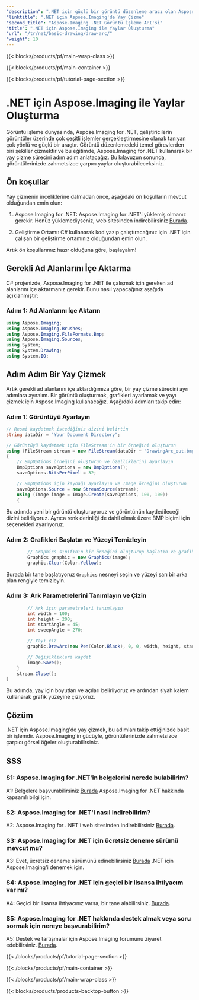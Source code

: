 ```yaml
---
"description": ".NET için güçlü bir görüntü düzenleme aracı olan Aspose.Imaging ile yay çizmeyi öğrenin. Çarpıcı görseller oluşturmak için adım adım kılavuz."
"linktitle": ".NET için Aspose.Imaging'de Yay Çizme"
"second_title": "Aspose.Imaging .NET Görüntü İşleme API'si"
"title": ".NET için Aspose.Imaging ile Yaylar Oluşturma"
"url": "/tr/net/basic-drawing/draw-arc/"
"weight": 10
---
```


{{< blocks/products/pf/main-wrap-class >}}

{{< blocks/products/pf/main-container >}}

{{< blocks/products/pf/tutorial-page-section >}}

# .NET için Aspose.Imaging ile Yaylar Oluşturma

Görüntü işleme dünyasında, Aspose.Imaging for .NET, geliştiricilerin görüntüler üzerinde çok çeşitli işlemler gerçekleştirmesine olanak tanıyan çok yönlü ve güçlü bir araçtır. Görüntü düzenlemedeki temel görevlerden biri şekiller çizmektir ve bu eğitimde, Aspose.Imaging for .NET kullanarak bir yay çizme sürecini adım adım anlatacağız. Bu kılavuzun sonunda, görüntülerinizde zahmetsizce çarpıcı yaylar oluşturabileceksiniz.

## Ön koşullar

Yay çizmenin inceliklerine dalmadan önce, aşağıdaki ön koşulların mevcut olduğundan emin olun:

1. Aspose.Imaging for .NET: Aspose.Imaging for .NET'i yüklemiş olmanız gerekir. Henüz yüklemediyseniz, web sitesinden indirebilirsiniz [Burada](https://releases.aspose.com/imaging/net/).

2. Geliştirme Ortamı: C# kullanarak kod yazıp çalıştıracağınız için .NET için çalışan bir geliştirme ortamınız olduğundan emin olun.

Artık ön koşullarımız hazır olduğuna göre, başlayalım!

## Gerekli Ad Alanlarını İçe Aktarma

C# projenizde, Aspose.Imaging for .NET ile çalışmak için gereken ad alanlarını içe aktarmanız gerekir. Bunu nasıl yapacağınız aşağıda açıklanmıştır:

### Adım 1: Ad Alanlarını İçe Aktarın

```csharp
using Aspose.Imaging;
using Aspose.Imaging.Brushes;
using Aspose.Imaging.FileFormats.Bmp;
using Aspose.Imaging.Sources;
using System;
using System.Drawing;
using System.IO;
```

## Adım Adım Bir Yay Çizmek

Artık gerekli ad alanlarını içe aktardığımıza göre, bir yay çizme sürecini ayrı adımlara ayıralım. Bir görüntü oluşturmak, grafikleri ayarlamak ve yayı çizmek için Aspose.Imaging kullanacağız. Aşağıdaki adımları takip edin:

### Adım 1: Görüntüyü Ayarlayın

```csharp
// Resmi kaydetmek istediğiniz dizini belirtin
string dataDir = "Your Document Directory";

// Görüntüyü kaydetmek için FileStream'in bir örneğini oluşturun
using (FileStream stream = new FileStream(dataDir + "DrawingArc_out.bmp", FileMode.Create))
{
    // BmpOptions örneğini oluşturun ve özelliklerini ayarlayın
    BmpOptions saveOptions = new BmpOptions();
    saveOptions.BitsPerPixel = 32;

    // BmpOptions için kaynağı ayarlayın ve Image örneğini oluşturun
    saveOptions.Source = new StreamSource(stream);
    using (Image image = Image.Create(saveOptions, 100, 100))
    {
```

Bu adımda yeni bir görüntü oluşturuyoruz ve görüntünün kaydedileceği dizini belirliyoruz. Ayrıca renk derinliği de dahil olmak üzere BMP biçimi için seçenekleri ayarlıyoruz.

### Adım 2: Grafikleri Başlatın ve Yüzeyi Temizleyin

```csharp
        // Graphics sınıfının bir örneğini oluşturup başlatın ve grafik yüzeyini temizleyin
        Graphics graphic = new Graphics(image);
        graphic.Clear(Color.Yellow);
```

Burada bir tane başlatıyoruz `Graphics` nesneyi seçin ve yüzeyi sarı bir arka plan rengiyle temizleyin.

### Adım 3: Ark Parametrelerini Tanımlayın ve Çizin

```csharp
        // Ark için parametreleri tanımlayın
        int width = 100;
        int height = 200;
        int startAngle = 45;
        int sweepAngle = 270;

        // Yayı çiz
        graphic.DrawArc(new Pen(Color.Black), 0, 0, width, height, startAngle, sweepAngle);

        // Değişiklikleri kaydet
        image.Save();
    }
    stream.Close();
}
```

Bu adımda, yay için boyutları ve açıları belirliyoruz ve ardından siyah kalem kullanarak grafik yüzeyine çiziyoruz.

## Çözüm

.NET için Aspose.Imaging'de yay çizmek, bu adımları takip ettiğinizde basit bir işlemdir. Aspose.Imaging'in gücüyle, görüntülerinizde zahmetsizce çarpıcı görsel öğeler oluşturabilirsiniz.

## SSS

### S1: Aspose.Imaging for .NET'in belgelerini nerede bulabilirim?

A1: Belgelere başvurabilirsiniz [Burada](https://reference.aspose.com/imaging/net/) Aspose.Imaging for .NET hakkında kapsamlı bilgi için.

### S2: Aspose.Imaging for .NET'i nasıl indirebilirim?

A2: Aspose.Imaging for . NET'i web sitesinden indirebilirsiniz [Burada](https://releases.aspose.com/imaging/net/).

### S3: Aspose.Imaging for .NET için ücretsiz deneme sürümü mevcut mu?

A3: Evet, ücretsiz deneme sürümünü edinebilirsiniz [Burada](https://releases.aspose.com/) .NET için Aspose.Imaging'i denemek için.

### S4: Aspose.Imaging for .NET için geçici bir lisansa ihtiyacım var mı?

A4: Geçici bir lisansa ihtiyacınız varsa, bir tane alabilirsiniz. [Burada](https://purchase.aspose.com/temporary-license/).

### S5: Aspose.Imaging for .NET hakkında destek almak veya soru sormak için nereye başvurabilirim?

A5: Destek ve tartışmalar için Aspose.Imaging forumunu ziyaret edebilirsiniz. [Burada](https://forum.aspose.com/).


{{< /blocks/products/pf/tutorial-page-section >}}

{{< /blocks/products/pf/main-container >}}

{{< /blocks/products/pf/main-wrap-class >}}

{{< blocks/products/products-backtop-button >}}